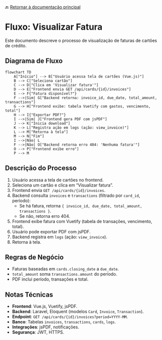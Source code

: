 🔙 [Retornar à documentação principal](../../README.md)

# Fluxo: Visualizar Fatura

Este documento descreve o processo de visualização de faturas de cartões de crédito.

## Diagrama de Fluxo

```mermaid
flowchart TD
    A["Início"] --> B["Usuário acessa tela de cartões (Vue.js)"]
    B --> C["Seleciona cartão"]
    C --> D["Clica em 'Visualizar fatura'"]
    D --> E["Frontend envia GET /api/cards/{id}/invoices"]
    E --> F{"Fatura disponível?"}
    F -->|Sim| G["Backend retorna: invoice_id, due_date, total_amount, transactions"]
    G --> H["Frontend exibe: tabela Vuetify com gastos, vencimento, total"]
    H --> I{"Exportar PDF?"}
    I -->|Sim| J["Frontend gera PDF com jsPDF"]
    J --> K["Inicia download"]
    K --> L["Registra ação em logs (ação: view_invoice)"]
    L --> M["Retorna à tela"]
    M --> N["Fim"]
    I -->|Não| L
    F -->|Não| O["Backend retorna erro 404: 'Nenhuma fatura'"]
    O --> P["Frontend exibe erro"]
    P --> M
```

## Descrição do Processo

1. Usuário acessa a tela de cartões no frontend.
2. Seleciona um cartão e clica em “Visualizar fatura”.
3. Frontend envia `GET /api/cards/{id}/invoices`.
4. Backend consulta `invoices` e `transactions` (filtrado por `card_id`, período):
   - Se há fatura, retorna `{ invoice_id, due_date, total_amount, transactions }`.
   - Se não, retorna erro 404.
5. Frontend exibe fatura com Vuetify (tabela de transações, vencimento, total).
6. Usuário pode exportar PDF com jsPDF.
7. Backend registra em `logs` (ação: `view_invoice`).
8. Retorna à tela.

## Regras de Negócio

- Faturas baseadas em `cards.closing_date` a `due_date`.
- `total_amount` soma `transactions.amount` do período.
- PDF inclui período, transações e total.

## Notas Técnicas

- **Frontend**: Vue.js, Vuetify, jsPDF.
- **Backend**: Laravel, Eloquent (modelos `Card`, `Invoice`, `Transaction`).
- **Endpoint**: `GET /api/cards/{id}/invoices?period=YYYY-MM`.
- **Banco**: Tabelas `invoices`, `transactions`, `cards`, `logs`.
- **Integrações**: jsPDF, notificações.
- **Segurança**: JWT, HTTPS.